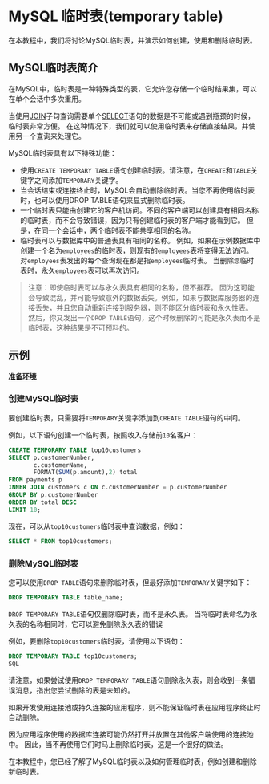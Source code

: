 # MySQL 临时表(temporary table)

在本教程中，我们将讨论MySQL临时表，并演示如何创建，使用和删除临时表。

## MySQL临时表简介

在MySQL中，临时表是一种特殊类型的表，它允许您存储一个临时结果集，可以在单个会话中多次重用。

当使用[JOIN](./join-inner.html)子句查询需要单个[SELECT](./select.html)语句的数据是不可能或遇到瓶颈的时候，临时表非常方便。 在这种情况下，我们就可以使用临时表来存储直接结果，并使用另一个查询来处理它。

MySQL临时表具有以下特殊功能：

- 使用`CREATE TEMPORARY TABLE`语句创建临时表。请注意，在`CREATE`和`TABLE`关键字之间添加`TEMPORARY`关键字。
- 当会话结束或连接终止时，MySQL会自动删除临时表。当您不再使用临时表时，也可以使用DROP TABLE语句来显式删除临时表。
- 一个临时表只能由创建它的客户机访问。不同的客户端可以创建具有相同名称的临时表，而不会导致错误，因为只有创建临时表的客户端才能看到它。 但是，在同一个会话中，两个临时表不能共享相同的名称。
- 临时表可以与数据库中的普通表具有相同的名称。 例如，如果在示例数据库中创建一个名为`employees`的临时表，则现有的`employees`表将变得无法访问。 对`employees`表发出的每个查询现在都是指`employees`临时表。 当删除`您`临时表时，永久`employees`表可以再次访问。

> 注意：即使临时表可以与永久表具有相同的名称，但不推荐。 因为这可能会导致混乱，并可能导致意外的数据丢失。例如，如果与数据库服务器的连接丢失，并且您自动重新连接到服务器，则不能区分临时表和永久性表。 然后，你又发出一个`DROP TABLE`语句，这个时候删除的可能是永久表而不是临时表，这种结果是不可预料的。

## 示例 

**[准备环境](./setup.html)**

### 创建MySQL临时表

要创建临时表，只需要将`TEMPORARY`关键字添加到`CREATE TABLE`语句的中间。

例如，以下语句创建一个临时表，按照收入存储前`10`名客户：

```sql
CREATE TEMPORARY TABLE top10customers
SELECT p.customerNumber, 
       c.customerName, 
       FORMAT(SUM(p.amount),2) total
FROM payments p
INNER JOIN customers c ON c.customerNumber = p.customerNumber
GROUP BY p.customerNumber
ORDER BY total DESC
LIMIT 10;
```

现在，可以从`top10customers`临时表中查询数据，例如：

```sql
SELECT * FROM top10customers;
```

### 删除MySQL临时表

您可以使用`DROP TABLE`语句来删除临时表，但最好添加`TEMPORARY`关键字如下：

```sql
DROP TEMPORARY TABLE table_name;
```

`DROP TEMPORARY TABLE`语句仅删除临时表，而不是永久表。 当将临时表命名为永久表的名称相同时，它可以避免删除永久表的错误

例如，要删除`top10customers`临时表，请使用以下语句：

```sql
DROP TEMPORARY TABLE top10customers;
SQL
```

请注意，如果尝试使用`DROP TEMPORARY TABLE`语句删除永久表，则会收到一条错误消息，指出您尝试删除的表是未知的。

如果开发使用连接池或持久连接的应用程序，则不能保证临时表在应用程序终止时自动删除。

因为应用程序使用的数据库连接可能仍然打开并放置在其他客户端使用的连接池中。 因此，当不再使用它们时马上删除临时表，这是一个很好的做法。

在本教程中，您已经了解了MySQL临时表以及如何管理临时表，例如创建和删除新临时表。